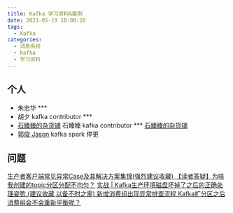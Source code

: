 ```yaml
---
title: Kafka 学习资料&案例
date: 2021-05-19 10:00:10
tags:
  - Kafka
categories:
  - 消息系统  
  - Kafka
  - 学习资料  
---
```


<p></p>
<!-- more -->

##  个人
+ 朱忠华 ***
+ 胡夕  kafka contributor  ***
+ [石臻臻的杂货铺](https://www.szzdzhp.com/) 石臻臻 kafka contributor  ***
  [石臻臻的杂货铺](https://mp.weixin.qq.com/mp/appmsgalbum?__biz=Mzg4ODY1NTcxNg==&action=getalbum&album_id=1966026980307304450)
+ [郭俊 Jason](http://www.jasongj.com/)   kafka spark  停更

##  问题
[生产者客户端常见异常Case及其解决方案集锦(强烈建议收藏) ](https://mp.weixin.qq.com/s?__biz=Mzg4ODY1NTcxNg==&mid=2247493695&idx=1&sn=88d97fa5463f1d18a42d40c7981c2ba0)
[【读者答疑】为啥我创建的topic分区分配不均匀？](https://mp.weixin.qq.com/s?__biz=Mzg4ODY1NTcxNg==&mid=2247490197&idx=1&sn=5853a44b227b75b33c34f2cfccbf630e)
[实战 | Kafka生产环境磁盘坏掉了之后的正确处理姿势,(建议收藏,以备不时之需) ](https://mp.weixin.qq.com/s?__biz=Mzg4ODY1NTcxNg==&mid=2247492616&idx=1&sn=baebd69c8e6959ab77b1176a244d7b7b)
[新增消费组出现异常排查流程 ](https://mp.weixin.qq.com/s?__biz=Mzg4ODY1NTcxNg==&mid=2247495054&idx=1&sn=a5f474e225f4cb564e36a69d2b25e158)
[Kafka扩分区之后 消费组会不会重新平衡呢？ ](https://mp.weixin.qq.com/s?__biz=Mzg4ODY1NTcxNg==&mid=2247495087&idx=1&sn=767251dd7eab83dba313f623b4472306)